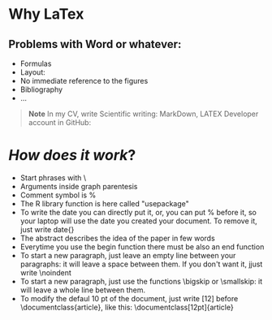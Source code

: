 # **Why LaTex**

## Problems with Word or whatever:
+ Formulas
+ Layout: 
+ No immediate reference to the figures
+ Bibliography
+ ...

>**Note**
In my CV, write
Scientific writing: MarkDown, LATEX
Developer account in GitHub:
>
# *How does it work*?
+ Start phrases with \
+ Arguments inside graph parentesis
+ Comment symbol is %
+ The R library function is here called "usepackage"
+ To write the date you can directly put it, or, you can put % before it, so your laptop will use the date you created your document. To remove it, just write date{}
+ The abstract describes the idea of the paper in few words
+ Everytime you use the begin function there must be also an end function
+ To start a new paragraph, just leave an empty line between your paragraphs: it will leave a space between them. If you don't want it, jjust write \noindent
+ To start a new paragraph, just use the functions \bigskip or \smallskip: it will leave a whole line between them.
+ To modify the defaul 10 pt of the document, just write [12] before \documentclass{article}, like this: \documentclass[12pt]{article}
